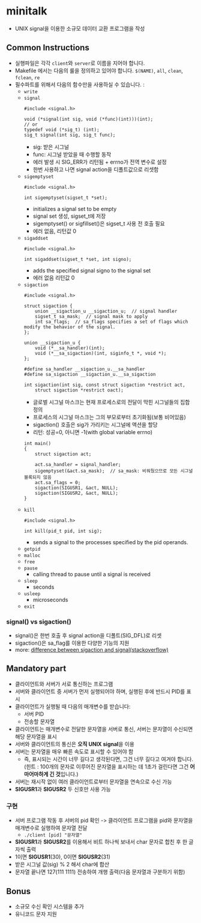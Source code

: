 # minitalk
- UNIX signal을 이용한 소규모 데이터 교환 프로그램을 작성

## Common Instructions
- 실행파일은 각각 `client`와 `server`로 이름을 지어야 합니다.
- Makefile 에서는 다음의 룰을 정의하고 있어야 합니다. `$(NAME)`, `all`, `clean`, `fclean`, `re`
- 필수파트를 위해서 다음의 함수만을 사용하실 수 있습니다. :
    - `write`
    - `signal`
        ```
        #include <signal.h>
        
        void (*signal(int sig, void (*func)(int)))(int);
        // or
        typedef void (*sig_t) (int);
        sig_t signal(int sig, sig_t func);
        ```
        - sig: 받은 시그널
        - func: 시그널 받았을 때 수행할 동작
        - 에러 발생 시 SIG_ERR가 리턴됨 + errno가 전역 변수로 설정
        - 한번 사용하고 나면 signal action을 디폴트값으로 리셋함
    - `sigemptyset`
        ```
        #include <signal.h>

        int sigemptyset(sigset_t *set);
        ```
        - initializes a signal set to be empty
        - signal set 생성, sigset_t에 저장
        - sigemptyset() or sigfillset()은 sigset_t 사용 전 호출 필요
        - 에러 없음, 리턴값 0
    - `sigaddset`
        ```
        #include <signal.h>

        int sigaddset(sigset_t *set, int signo);
        ```
        - adds the specified signal signo to the signal set
        - 에러 없음 리턴값 0
    - `sigaction`
        ```
        #include <signal.h>

        struct sigaction {
            union __sigaction_u __sigaction_u;  // signal handler
            sigset_t sa_mask;  // signal mask to apply
            int sa_flags;  // sa_flags specifies a set of flags which modify the behavior of the signal.
        };

        union __sigaction_u {
            void (*__sa_handler)(int);
            void (*__sa_sigaction)(int, siginfo_t *, void *);
        };

        #define sa_handler __sigaction_u.__sa_handler
        #define sa_sigaction __sigaction_u.__sa_sigaction

        int sigaction(int sig, const struct sigaction *restrict act,
            struct sigaction *restrict oact);
        ```
        - 글로벌 시그널 마스크는 현재 프로세스로의 전달이 막힌 시그널들의 집합 정의
        - 프로세스의 시그널 마스크는 그의 부모로부터 초기화됨(보통 비어있음)
        - sigaction() 호출은 sig가 가리키는 시그널에 액션을 할당
        - 리턴: 성공=0, 아니면 -1(with global variable errno)
        ```
        int main()
        {
            struct sigaction act;

	        act.sa_handler = signal_handler;
	        sigemptyset(&act.sa_mask);  // sa_mask: 비워뒀으므로 모든 시그널 블록되지 않음
	        act.sa_flags = 0;
	        sigaction(SIGUSR1, &act, NULL);
	        sigaction(SIGUSR2, &act, NULL);
        }
        ```
    - `kill`
        ```
        #include <signal.h>

        int kill(pid_t pid, int sig);
        ```
        - sends a signal to the processes specified by the pid operands.
    - `getpid`
    - `malloc`
    - `free`
    - `pause`
        - calling thread to pause until a signal is received
    - `sleep`
        - seconds
    - `usleep`
        - microseconds
    - `exit`

### signal() vs sigaction()
- signal()은 한번 호출 후 signal action을 디폴트(SIG_DFL)로 리셋
- sigaction()은 sa_flag를 이용한 다양한 기능의 지원
- more:  <a href="https://stackoverflow.com/questions/231912/what-is-the-difference-between-sigaction-and-signal">difference between sigaction and signal(stackoverflow)</a>

## Mandatory part
- 클라이언트와 서버가 서로 통신하는 프로그램
- 서버와 클라이언트 중 서버가 먼저 실행되어야 하며, 실행된 후에 반드시 PID를 표시
- 클라이언트가 실행될 때 다음의 매개변수를 받습니다:
    - 서버 PID
    - 전송할 문자열
- 클라이언트는 매개변수로 전달한 문자열을 서버로 통신, 서버는 문자열이 수신되면 해당 문자열을 표시
- 서버와 클라이언트의 통신은 **오직 UNIX signal**을 이용
- 서버는 문자열을 매우 빠른 속도로 표시할 수 있어야 함
	- 즉, 표시되는 시간이 너무 길다고 생각된다면, 그건 너무 길다고 여겨야 합니다. (힌트 : 100개의 문자로 이루어진 문자열을 표시하는 데 1초가 걸린다면 그건 **어마어마하게 긴 것**입니다.)
- 서버는 재시작 없이 여러 클라이언트로부터 문자열을 연속으로 수신 가능
- **SIGUSR1**과 **SIGUSR2** 두 신호만 사용 가능

### 구현
- 서버 프로그램 작동 후 서버의 pid 확인 -> 클라이언트 프로그램을 pid와 문자열을 매개변수로 실행하여 문자열 전달
    - `./client [pid] "문자열"`
- **SIGUSR1**과 **SIGUSR2**를 이용해서 비트 하나씩 보내서 char 문자로 합친 후 한 글자씩 출력
- 1이면 **SIGUSR1**(30), 0이면 **SIGUSR2**(31)
- 받은 시그널 값(sig) % 2 해서 char에 합산
- 문자열 끝나면 127(111 1111) 전송하여 개행 출력(다음 문자열과 구분하기 위함)

## Bonus
- 소규모 수신 확인 시스템을 추가
- 유니코드 문자 지원